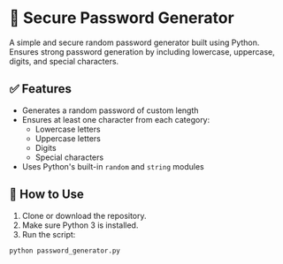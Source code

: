 # 🔐 Secure Password Generator 

A simple and secure random password generator built using Python. Ensures strong password generation by including lowercase, uppercase, digits, and special characters.

## ✅ Features

- Generates a random password of custom length
- Ensures at least one character from each category:
  - Lowercase letters
  - Uppercase letters
  - Digits
  - Special characters
- Uses Python's built-in `random` and `string` modules

## 🚀 How to Use

1. Clone or download the repository.
2. Make sure Python 3 is installed.
3. Run the script:

```bash
python password_generator.py
